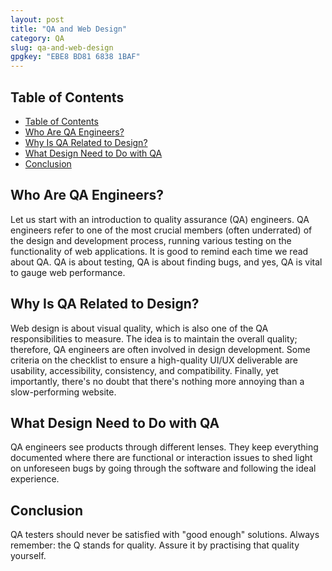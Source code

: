 ```yaml
---
layout: post
title: "QA and Web Design"
category: QA
slug: qa-and-web-design
gpgkey: "EBE8 BD81 6838 1BAF"
---
```


## Table of Contents
- [Table of Contents](#table-of-contents)
- [Who Are QA Engineers?](#who-are-qa-engineers)
- [Why Is QA Related to Design?](#why-is-qa-related-to-design)
- [What Design Need to Do with QA](#what-design-need-to-do-with-qa)
- [Conclusion](#conclusion)

## Who Are QA Engineers?

Let us start with an introduction to quality assurance (QA) engineers.
QA engineers refer to one of the most crucial members (often underrated) of the design and development process, running various testing on the functionality of web applications.
It is good to remind each time we read about QA. QA is about testing, QA is about finding bugs, and yes, QA is vital to gauge web performance.

## Why Is QA Related to Design?

Web design is about visual quality, which is also one of the QA responsibilities to measure. The idea is to maintain the overall quality; therefore, QA engineers are often involved in design development.
Some criteria on the checklist to ensure a high-quality UI/UX deliverable are usability, accessibility, consistency, and compatibility.
Finally, yet importantly, there's no doubt that there's nothing more annoying than a slow-performing website.

## What Design Need to Do with QA

QA engineers see products through different lenses. They keep everything documented where there are functional or interaction issues to shed light on unforeseen bugs by going through the software and following the ideal experience.

## Conclusion

QA testers should never be satisfied with "good enough" solutions. Always remember: the Q stands for quality. Assure it by practising that quality yourself.